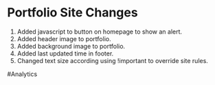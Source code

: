 # Portfolio Site Changes

1. Added javascript to button on homepage to show an alert.
2. Added header image to portfolio.
3. Added background image to portfolio.
4. Added last updated time in footer.
5. Changed text size according using !important to override site rules.


#Analytics


